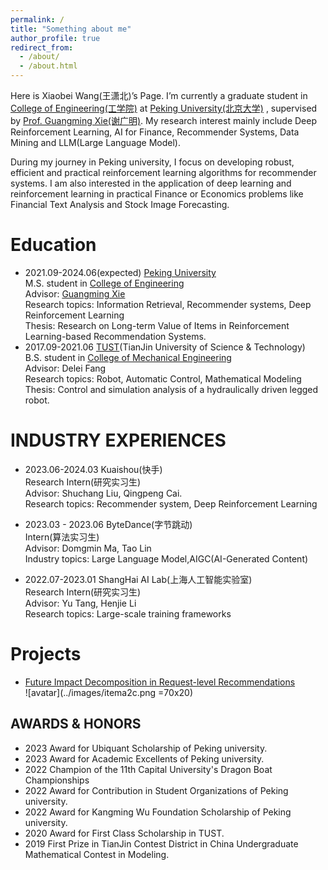 ```yaml
---
permalink: /
title: "Something about me"
author_profile: true
redirect_from: 
  - /about/
  - /about.html
---
```


Here is Xiaobei Wang(王潇北)’s Page. I’m currently a graduate student in [College of Engineering(工学院)](https://www.coe.pku.edu.cn/) at [Peking University(北京大学)](https://www.pku.edu.cn/) , supervised by [Prof. Guangming Xie(谢广明)](https://www.coe.pku.edu.cn/teaching/all_time/7139.html). My research interest mainly include Deep Reinforcement Learning, AI for Finance, Recommender Systems, Data Mining and LLM(Large Language Model).

During my journey in Peking university, I focus on developing robust, efficient and practical reinforcement learning algorithms for recommender systems. I am also interested in the application of deep learning and reinforcement learning in practical Finance or Economics problems like Financial Text Analysis and Stock Image Forecasting.

Education
======

- 2021.09-2024.06(expected)   [Peking University](https://www.pku.edu.cn/)<br>
 M.S. student in [College of Engineering](https://www.coe.pku.edu.cn/)<br>
 Advisor: [Guangming Xie](https://www.coe.pku.edu.cn/teaching/all_time/7139.html)<br>
Research topics: Information Retrieval, Recommender systems, Deep Reinforcement Learning<br>
Thesis: Research on Long-term Value of Items in Reinforcement Learning-based Recommendation Systems.
- 2017.09-2021.06   [TUST](https://www.tust.edu.cn/)(TianJin University of Science & Technology)<br>
  B.S. student in [College of Mechanical Engineering](https://jxxy.tust.edu.cn/)<br>
 Advisor: Delei Fang<br>
Research topics: Robot, Automatic Control, Mathematical Modeling<br>
Thesis: Control and simulation analysis of a hydraulically driven legged robot.
  


INDUSTRY EXPERIENCES
======
- 2023.06-2024.03 Kuaishou(快手)<br>
Research Intern(研究实习生)<br>
Advisor: Shuchang Liu, Qingpeng Cai.<br>
Research topics: Recommender system, Deep Reinforcement Learning


- 2023.03 - 2023.06  ByteDance(字节跳动)<br>
 Intern(算法实习生)<br>
 Advisor: Domgmin Ma, Tao Lin<br>
 Industry topics: Large Language Model,AIGC(AI-Generated Content)



- 2022.07-2023.01 ShangHai AI Lab(上海人工智能实验室)<br>
Research Intern(研究实习生) <br>
Advisor: Yu Tang, Henjie Li<br>
Research topics: Large-scale training frameworks



Projects
======
- [Future Impact Decomposition in Request-level Recommendations](https://arxiv.org/abs/2401.16108)<br>
  ![avatar](../images/itema2c.png =70x20)

AWARDS & HONORS
------

- 2023	Award for Ubiquant Scholarship of Peking university.
- 2023	Award for Academic Excellents of Peking university.
- 2022  Champion of the 11th Capital University's Dragon Boat Championships 
- 2022	Award for Contribution in Student Organizations of Peking university.
- 2022	Award for Kangming Wu Foundation Scholarship of Peking university.
- 2020  Award for First Class Scholarship in TUST.
- 2019	First Prize in TianJin Contest District in China Undergraduate Mathematical Contest in Modeling.
